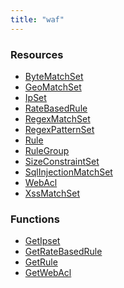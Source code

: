 ```yaml
---
title: "waf"
---
```


<!-- WARNING: this file was generated by Pulumi Docs Generator. -->
<!-- Do not edit by hand unless you're certain you know what you are doing! -->

<style>
  table td p { margin-top: 0; margin-bottom: 0; }
</style>

<h3>Resources</h3>
<ul class="api">
    <li><a href="bytematchset"><span class="symbol resource"></span>ByteMatchSet</a></li>
    <li><a href="geomatchset"><span class="symbol resource"></span>GeoMatchSet</a></li>
    <li><a href="ipset"><span class="symbol resource"></span>IpSet</a></li>
    <li><a href="ratebasedrule"><span class="symbol resource"></span>RateBasedRule</a></li>
    <li><a href="regexmatchset"><span class="symbol resource"></span>RegexMatchSet</a></li>
    <li><a href="regexpatternset"><span class="symbol resource"></span>RegexPatternSet</a></li>
    <li><a href="rule"><span class="symbol resource"></span>Rule</a></li>
    <li><a href="rulegroup"><span class="symbol resource"></span>RuleGroup</a></li>
    <li><a href="sizeconstraintset"><span class="symbol resource"></span>SizeConstraintSet</a></li>
    <li><a href="sqlinjectionmatchset"><span class="symbol resource"></span>SqlInjectionMatchSet</a></li>
    <li><a href="webacl"><span class="symbol resource"></span>WebAcl</a></li>
    <li><a href="xssmatchset"><span class="symbol resource"></span>XssMatchSet</a></li>
</ul>

<h3>Functions</h3>
<ul class="api">
    <li><a href="getipset"><span class="symbol datasource"></span>GetIpset</a></li>
    <li><a href="getratebasedrule"><span class="symbol datasource"></span>GetRateBasedRule</a></li>
    <li><a href="getrule"><span class="symbol datasource"></span>GetRule</a></li>
    <li><a href="getwebacl"><span class="symbol datasource"></span>GetWebAcl</a></li>
</ul>

